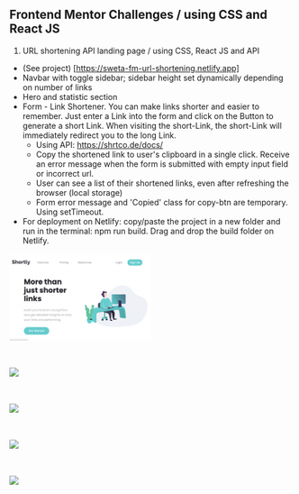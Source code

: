 ## Frontend Mentor Challenges / using CSS and React JS

1. URL shortening API landing page / using CSS, React JS and API

- (See project) [https://sweta-fm-url-shortening.netlify.app]
- Navbar with toggle sidebar; sidebar height set dynamically depending on number of links
- Hero and statistic section
- Form - Link Shortener. You can make links shorter and easier to remember. Just enter a Link into the form and click on the Button to generate a short Link. When visiting the short-Link, the short-Link will immediately redirect you to the long Link.
  - Using API: https://shrtco.de/docs/
  - Copy the shortened link to user's clipboard in a single click. Receive an error message when the form is submitted with empty input field or incorrect url.
  - User can see a list of their shortened links, even after refreshing the browser (local storage)
  - Form error message and 'Copied' class for copy-btn are temporary. Using setTimeout.
- For deployment on Netlify: copy/paste the project in a new folder and run in the terminal: npm run build. Drag and drop the build folder on Netlify.

<p align-items: center>
    <img src='readme-images/Screenshot-url-shortening-01.png' width='250'>
</p>
<br/>

<p align-items: center>
    <img src='../images/Screenshot-url-shortening-02.png' width='250'>
</p>
<br/>

<p align-items: center>
    <img src='../images/Screenshot-url-shortening-03.png' width='250'>
</p>
<br/>

<p align-items: center>
    <img src='../images/Screenshot-url-shortening-04.png' width='250'>
</p>
<br/>

<p align-items: center>
    <img src='../images/Screenshot-url-shortening-05.png' width='250'>
</p>
<br/>
